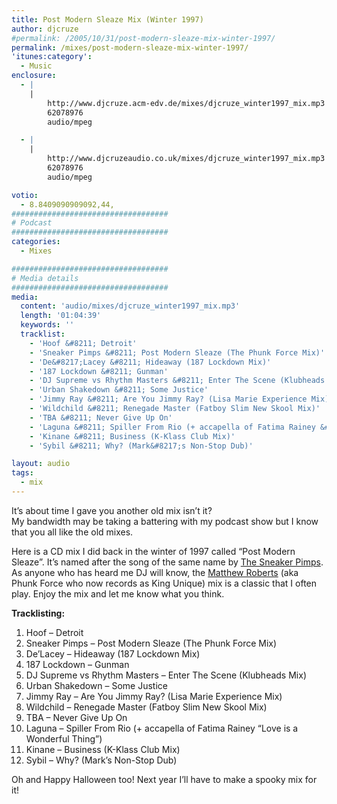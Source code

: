 ```yaml
---
title: Post Modern Sleaze Mix (Winter 1997)
author: djcruze
#permalink: /2005/10/31/post-modern-sleaze-mix-winter-1997/
permalink: /mixes/post-modern-sleaze-mix-winter-1997/
'itunes:category':
  - Music
enclosure:
  - |
    |
        http://www.djcruze.acm-edv.de/mixes/djcruze_winter1997_mix.mp3
        62078976
        audio/mpeg

  - |
    |
        http://www.djcruzeaudio.co.uk/mixes/djcruze_winter1997_mix.mp3
        62078976
        audio/mpeg

votio:
  - 8.8409090909092,44,
###################################
# Podcast
###################################
categories:
  - Mixes

###################################
# Media details
###################################
media:
  content: 'audio/mixes/djcruze_winter1997_mix.mp3'
  length: '01:04:39'
  keywords: ''
  tracklist:
    - 'Hoof &#8211; Detroit'
    - 'Sneaker Pimps &#8211; Post Modern Sleaze (The Phunk Force Mix)'
    - 'De&#8217;Lacey &#8211; Hideaway (187 Lockdown Mix)'
    - '187 Lockdown &#8211; Gunman'
    - 'DJ Supreme vs Rhythm Masters &#8211; Enter The Scene (Klubheads Mix)'
    - 'Urban Shakedown &#8211; Some Justice'
    - 'Jimmy Ray &#8211; Are You Jimmy Ray? (Lisa Marie Experience Mix)'
    - 'Wildchild &#8211; Renegade Master (Fatboy Slim New Skool Mix)'
    - 'TBA &#8211; Never Give Up On'
    - 'Laguna &#8211; Spiller From Rio (+ accapella of Fatima Rainey &#8220;Love is a Wonderful Thing&#8221;)'
    - 'Kinane &#8211; Business (K-Klass Club Mix)'
    - 'Sybil &#8211; Why? (Mark&#8217;s Non-Stop Dub)'

layout: audio
tags:
  - mix
---
```


It&#8217;s about time I gave you another old mix isn&#8217;t it?  
My bandwidth may be taking a battering with my podcast show but I know that you all like the old mixes.

Here is a CD mix I did back in the winter of 1997 called &#8220;Post Modern Sleaze&#8221;. It&#8217;s named after the song of the same name by [The Sneaker Pimps][1]. As anyone who has heard me DJ will know, the [Matthew Roberts][2] (aka Phunk Force who now records as King Unique) mix is a classic that I often play. Enjoy the mix and let me know what you think.

**Tracklisting:**

1. Hoof &#8211; Detroit
2. Sneaker Pimps &#8211; Post Modern Sleaze (The Phunk Force Mix)
3. De&#8217;Lacey &#8211; Hideaway (187 Lockdown Mix)
4. 187 Lockdown &#8211; Gunman
5. DJ Supreme vs Rhythm Masters &#8211; Enter The Scene (Klubheads Mix)
6. Urban Shakedown &#8211; Some Justice
7. Jimmy Ray &#8211; Are You Jimmy Ray? (Lisa Marie Experience Mix)
8. Wildchild &#8211; Renegade Master (Fatboy Slim New Skool Mix)
9. TBA &#8211; Never Give Up On
10. Laguna &#8211; Spiller From Rio (+ accapella of Fatima Rainey &#8220;Love is a Wonderful Thing&#8221;)
11. Kinane &#8211; Business (K-Klass Club Mix)
12. Sybil &#8211; Why? (Mark&#8217;s Non-Stop Dub)

Oh and Happy Halloween too! Next year I&#8217;ll have to make a spooky mix for it!

[1]: http://www.sneakerpimps.com/
[2]: http://www.kingunique.com
